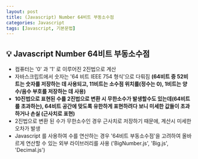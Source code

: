 ```yaml
---
layout: post
title: (Javascript) Number 64비트 부동소수점
categories: Javascript
tags: [Javascript, 기본문법]
---
```


## :bulb: Javascript Number 64비트 부동소수점
* 컴퓨터는 '0' 과 '1' 로 이루어진 2진법으로 계산
* 자바스크립트에서 숫자는 '64 비트 IEEE 754 형식'으로 다뤄짐 **(64비트 중 52비트는 숫자를 저장하는 데 사용되고, 11비트는 소수점 위치를(정수는 0), 1비트는 양수/음수 부호를 저장하는 데 사용)**
* **10진법으로 표현된 수를 2진법으로 변환 시 무한소수가 발생할수도 있는데(64비트를 초과하는), 64비트 공간에 맞도록 유한하게 표현하려다 보니 미세한 값들이 초과하거나 손실 (근사치로 표현)**
* 2진법으로 변환 된 수가 무한소수인 경우 근사치로 저장하기 때문에, 계산시 미세한 오차가 발생
* Javascript 를 사용하여 수를 연산하는 경우 '64비트 부동소수점'을 고려하여 올바르게 연산할 수 있는 외부 라이브러리를 사용 ('BigNumber.js', 'Big.js', 'Decimal.js')
